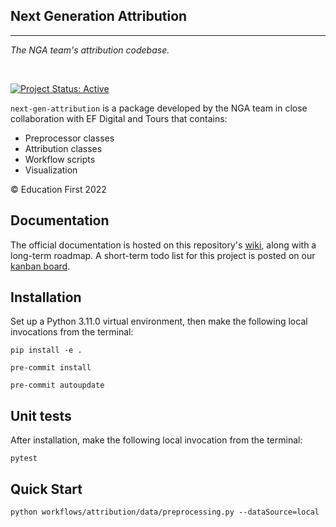 ## Next Generation Attribution

<hr>

*The NGA team's attribution codebase.*

<br>

[![Project Status: Active](https://www.repostatus.org/badges/latest/active.svg)](https://www.repostatus.org/#active)

`next-gen-attribution` is a package developed by the NGA team in close collaboration with EF Digital and Tours that contains:

- Preprocessor classes
- Attribution classes
- Workflow scripts
- Visualization

© Education First 2022

## Documentation

The official documentation is hosted on this repository's [wiki](), along with a long-term roadmap. A short-term todo list for this project is posted on our [kanban board](https://trello.com/b/r3LKElQD/tours-working-group).


## Installation
Set up a Python 3.11.0 virtual environment, then make the following local invocations from the terminal:

```
pip install -e .

pre-commit install

pre-commit autoupdate
```

## Unit tests

After installation, make the following local invocation from the terminal:
```
pytest
```

## Quick Start

```
python workflows/attribution/data/preprocessing.py --dataSource=local
```
